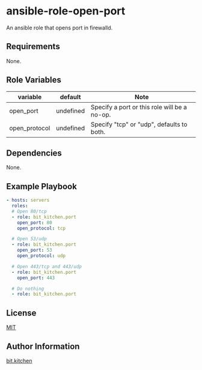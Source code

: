 ansible-role-open-port
======================

An ansible role that opens port in firewalld.

Requirements
------------

None.

Role Variables
--------------

variable      | default   | Note
------------- | --------- | ----
open_port     | undefined | Specify a port or this role will be a no-op.
open_protocol | undefined | Specify "tcp" or "udp", defaults to both.

Dependencies
------------

None.

Example Playbook
----------------

```yml
- hosts: servers
  roles:
  # Open 80/tcp
  - role: bit_kitchen.port
    open_port: 80
    open_protocol: tcp

  # Open 53/udp
  - role: bit_kitchen.port
    open_port: 53
    open_protocol: udp

  # Open 443/tcp and 443/udp
  - role: bit_kitchen.port
    open_port: 443

  # Do nothing
  - role: bit_kitchen.port
```

License
-------

[MIT](LICENSE)

Author Information
------------------

[bit.kitchen](https://github.com/bit-kitchen)

